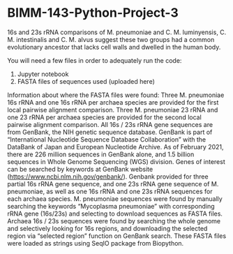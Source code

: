# BIMM-143-Python-Project-3
16s and 23s rRNA comparisons of M. pneumoniae and C. M. luminyensis, C. M. intestinalis and C. M. alvus suggest these two groups had a common evolutionary ancestor that lacks cell walls and dwelled in the human body.

You will need a few files in order to adequately run the code:
1) Jupyter notebook
2) FASTA files of sequences used (uploaded here)

Information about where the FASTA files were found:
  Three M. pneumoniae 16s rRNA and one 16s rRNA per archaea species are provided for the first local pairwise alignment comparison. Three M. pneumoniae 23 rRNA and one 23 rRNA per archaea species are provided for the second local pairwise alignment comparison. All 16s / 23s rRNA gene sequences are from GenBank, the NIH genetic sequence database. GenBank is part of “International Nucleotide Sequence Database Collaboration” with the DataBank of Japan and European Nucleotide Archive. As of February 2021, there are 226 million sequences in GenBank alone, and 1.5 billion sequences in Whole Genome Sequencing (WGS) division. Genes of interest can be searched by keywords at GenBank website (https://www.ncbi.nlm.nih.gov/genbank/). 
  Genbank provided for three partial 16s rRNA gene sequence, and one 23s rRNA gene sequence of M. pneumoniae, as well as one 16s rRNA and one 23s rRNA sequences for each archaea species. M. pneumoniae sequences were found by manually searching the keywords “Mycoplasma pneumoniae” with corresponding rRNA gene (16s/23s) and selecting to download sequences as FASTA files. Archaea 16s / 23s sequences were found by searching the whole genome and selectively looking for 16s regions, and downloading the selected region via “selected region” function on GenBank search. These FASTA files were loaded as strings using SeqIO package from Biopython.

